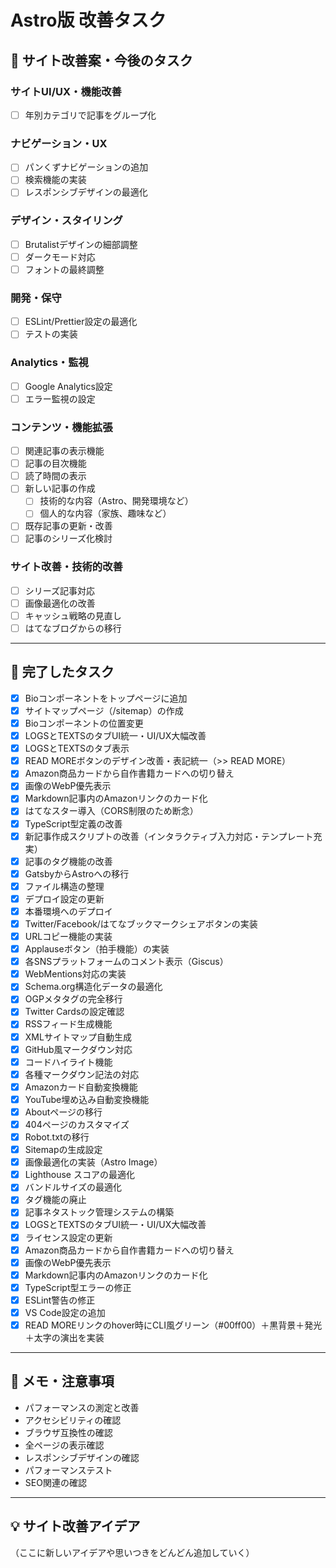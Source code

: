 # Astro版 改善タスク

## 🎯 サイト改善案・今後のタスク

### サイトUI/UX・機能改善
- [ ] 年別カテゴリで記事をグループ化

### ナビゲーション・UX
- [ ] パンくずナビゲーションの追加
- [ ] 検索機能の実装
- [ ] レスポンシブデザインの最適化

### デザイン・スタイリング
- [ ] Brutalistデザインの細部調整
- [ ] ダークモード対応
- [ ] フォントの最終調整

### 開発・保守
- [ ] ESLint/Prettier設定の最適化
- [ ] テストの実装

### Analytics・監視
- [ ] Google Analytics設定
- [ ] エラー監視の設定

### コンテンツ・機能拡張
- [ ] 関連記事の表示機能
- [ ] 記事の目次機能
- [ ] 読了時間の表示
- [ ] 新しい記事の作成
  - [ ] 技術的な内容（Astro、開発環境など）
  - [ ] 個人的な内容（家族、趣味など）
- [ ] 既存記事の更新・改善
- [ ] 記事のシリーズ化検討

### サイト改善・技術的改善
- [ ] シリーズ記事対応
- [ ] 画像最適化の改善
- [ ] キャッシュ戦略の見直し
- [ ] はてなブログからの移行

---

## 🎉 完了したタスク

- [x] Bioコンポーネントをトップページに追加
- [x] サイトマップページ（/sitemap）の作成
- [x] Bioコンポーネントの位置変更
- [x] LOGSとTEXTSのタブUI統一・UI/UX大幅改善
- [x] LOGSとTEXTSのタブ表示
- [x] READ MOREボタンのデザイン改善・表記統一（>> READ MORE）
- [x] Amazon商品カードから自作書籍カードへの切り替え
- [x] 画像のWebP優先表示
- [x] Markdown記事内のAmazonリンクのカード化
- [x] はてなスター導入（CORS制限のため断念）
- [x] TypeScript型定義の改善
- [x] 新記事作成スクリプトの改善（インタラクティブ入力対応・テンプレート充実）
- [x] 記事のタグ機能の改善
- [x] GatsbyからAstroへの移行
- [x] ファイル構造の整理
- [x] デプロイ設定の更新
- [x] 本番環境へのデプロイ
- [x] Twitter/Facebook/はてなブックマークシェアボタンの実装
- [x] URLコピー機能の実装
- [x] Applauseボタン（拍手機能）の実装
- [x] 各SNSプラットフォームのコメント表示（Giscus）
- [x] WebMentions対応の実装
- [x] Schema.org構造化データの最適化
- [x] OGPメタタグの完全移行
- [x] Twitter Cardsの設定確認
- [x] RSSフィード生成機能
- [x] XMLサイトマップ自動生成
- [x] GitHub風マークダウン対応
- [x] コードハイライト機能
- [x] 各種マークダウン記法の対応
- [x] Amazonカード自動変換機能
- [x] YouTube埋め込み自動変換機能
- [x] Aboutページの移行
- [x] 404ページのカスタマイズ
- [x] Robot.txtの移行
- [x] Sitemapの生成設定
- [x] 画像最適化の実装（Astro Image）
- [x] Lighthouse スコアの最適化
- [x] バンドルサイズの最適化
- [x] タグ機能の廃止
- [x] 記事ネタストック管理システムの構築
- [x] LOGSとTEXTSのタブUI統一・UI/UX大幅改善
- [x] ライセンス設定の更新
- [x] Amazon商品カードから自作書籍カードへの切り替え
- [x] 画像のWebP優先表示
- [x] Markdown記事内のAmazonリンクのカード化
- [x] TypeScript型エラーの修正
- [x] ESLint警告の修正
- [x] VS Code設定の追加
- [x] READ MOREリンクのhover時にCLI風グリーン（#00ff00）＋黒背景＋発光＋太字の演出を実装

---

## 📝 メモ・注意事項

- パフォーマンスの測定と改善
- アクセシビリティの確認
- ブラウザ互換性の確認
- 全ページの表示確認
- レスポンシブデザインの確認
- パフォーマンステスト
- SEO関連の確認

---

## 💡 サイト改善アイデア

（ここに新しいアイデアや思いつきをどんどん追加していく） 